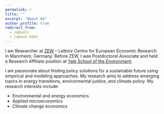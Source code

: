 ```yaml
---
permalink: /
title: ""
excerpt: "About me"
author_profile: true
redirect_from: 
  - /about/
  - /about.html
---
```


I am Researcher at [ZEW](https://www.zew.de/en/) – Leibniz Centre for European Economic Research in Mannheim, Germany. Before ZEW, I was Postdoctoral Associate and held a Research Affiliate position at [Yale School of the Environment](https://environment.yale.edu/).

I am passionate about finding policy solutions for a sustainable future using empirical and modeling approaches. My research aims to address emerging topics in energy transitions, environmental justice, and climate policy. My research interests include:

- Environmental and energy economics
- Applied microeconomics
- Climate change economics
